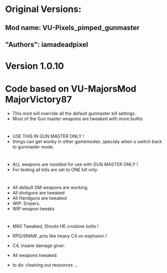 # Original Versions:
## Mod name: VU-Pixels_pimped_gunmaster
## "Authors": iamadeadpixel

# Version 1.0.10
# Code based on VU-MajorsMod MajorVictory87
- This mod will override all the default gunmaster kill settings.
- Most of the Gun master weapons are tweaked with more bullits
#
- USE THIS IN GUN MASTER ONLY !
- things can get wonky in other gamemodes ,specialy when u switch back to gunmaster mode.
#
- ALL weapons are modded for use with GUN MASTER ONLY !
- For testing all kills are set to ONE kill only.
#
- All default GM weapons are working.
- All shotguns are tweaked
- All Handguns are tweaked
- WIP: Snipers.
- WIP weapon tweaks
#
- M60 Tweaked, Shoots HE crosbow bolts !
- RPG/SMAW ,acts like heavy C4 on explosion !
- C4, insane damage giver.

- All weapons tweaked.
- to do: cleaning out resources ...
